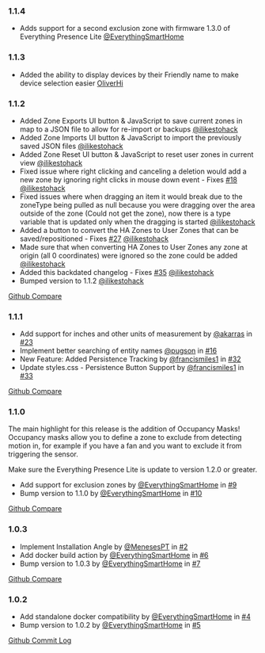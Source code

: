 ### 1.1.4
- Adds support for a second exclusion zone with firmware 1.3.0 of Everything Presence Lite [@EverythingSmartHome](https://github.com/EverythingSmartHome/everything-presence-addons/pull/68)

### 1.1.3
- Added the ability to display devices by their Friendly name to make device selection easier  [OliverHi](https://github.com/OliverHi)

### 1.1.2

- Added Zone Exports UI button & JavaScript to save current zones in map to a JSON file to allow for re-import or backups [@ilikestohack](https://github.com/ilikestohack)
- Added Zone Imports UI button & JavaScript to import the previously saved JSON files [@ilikestohack](https://github.com/ilikestohack)
- Added Zone Reset UI button & JavaScript to reset user zones in current view [@ilikestohack](https://github.com/ilikestohack)
- Fixed issue where right clicking and canceling a deletion would add a new zone by ignoring right clicks in mouse down event - Fixes [#18](https://github.com/EverythingSmartHome/everything-presence-addons/issues/18) [@ilikestohack](https://github.com/ilikestohack)
- Fixed issues where when dragging an item it would break due to the zoneType being pulled as null because you were dragging over the area outside of the zone (Could not get the zone), now there is a type variable that is updated only when the dragging is started [@ilikestohack](https://github.com/ilikestohack)
- Added a button to convert the HA Zones to User Zones that can be saved/repositioned - Fixes [#27](https://github.com/EverythingSmartHome/everything-presence-addons/issues/27) [@ilikestohack](https://github.com/ilikestohack)
- Made sure that when converting HA Zones to User Zones any zone at origin (all 0 coordinates) were ignored so the zone could be added [@ilikestohack](https://github.com/ilikestohack)
- Added this backdated changelog - Fixes [#35](https://github.com/EverythingSmartHome/everything-presence-addons/issues/35) [@ilikestohack](https://github.com/ilikestohack)
- Bumped version to 1.1.2 [@ilikestohack](https://github.com/ilikestohack)

[Github Compare](https://github.com/EverythingSmartHome/everything-presence-addons/compare/1.1.1...1.1.2)

### 1.1.1

- Add support for inches and other units of measurement by [@akarras](https://github.com/akarras) in [#23](https://github.com/EverythingSmartHome/everything-presence-addons/issues/23)
- Implement better searching of entity names [@pugson](https://github.com/pugson) in [#16](https://github.com/EverythingSmartHome/everything-presence-addons/issues/16)
- New Feature: Added Persistence Tracking by [@francismiles1](https://github.com/francismiles1) in [#32](https://github.com/EverythingSmartHome/everything-presence-addons/issues/32)
- Update styles.css - Persistence Button Support by [@francismiles1](https://github.com/francismiles1) in [#33](https://github.com/EverythingSmartHome/everything-presence-addons/issues/33)

[Github Compare](https://github.com/EverythingSmartHome/everything-presence-addons/compare/1.1.0...1.1.1)

### 1.1.0

The main highlight for this release is the addition of Occupancy Masks! Occupancy masks allow you to define a zone to exclude from detecting motion in, for example if you have a fan and you want to exclude it from triggering the sensor.

Make sure the Everything Presence Lite is update to version 1.2.0 or greater.

- Add support for exclusion zones by [@EverythingSmartHome](https://github.com/EverythingSmartHome) in [#9](https://github.com/EverythingSmartHome/everything-presence-addons/issues/9)
- Bump version to 1.1.0 by [@EverythingSmartHome](https://github.com/EverythingSmartHome) in [#10](https://github.com/EverythingSmartHome/everything-presence-addons/issues/10)

[Github Compare](https://github.com/EverythingSmartHome/everything-presence-addons/compare/1.0.3...1.1.0)

### 1.0.3

- Implement Installation Angle by [@MenesesPT](https://github.com/MenesesPT) in [#2](https://github.com/EverythingSmartHome/everything-presence-addons/issues/2)
- Add docker build action by [@EverythingSmartHome](https://github.com/EverythingSmartHome) in [#6](https://github.com/EverythingSmartHome/everything-presence-addons/issues/6)
- Bump version to 1.0.3 by [@EverythingSmartHome](https://github.com/EverythingSmartHome) in [#7](https://github.com/EverythingSmartHome/everything-presence-addons/issues/7)

[Github Compare](https://github.com/EverythingSmartHome/everything-presence-addons/compare/v1.0.2...1.0.3)

### 1.0.2

- Add standalone docker compatibility by [@EverythingSmartHome](https://github.com/EverythingSmartHome) in [#4](https://github.com/EverythingSmartHome/everything-presence-addons/issues/4)
- Bump version to 1.0.2 by [@EverythingSmartHome](https://github.com/EverythingSmartHome) in [#5](https://github.com/EverythingSmartHome/everything-presence-addons/issues/5)

[Github Commit Log](https://github.com/EverythingSmartHome/everything-presence-addons/commits/v1.0.2)
